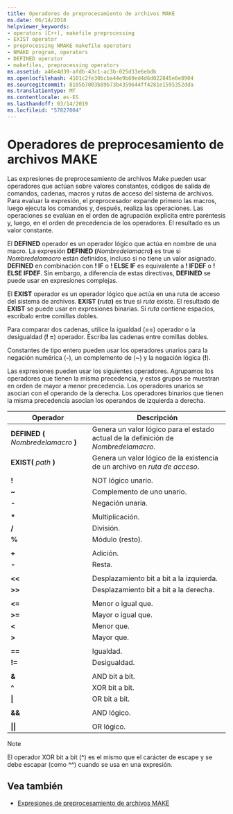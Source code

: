 ```yaml
---
title: Operadores de preprocesamiento de archivos MAKE
ms.date: 06/14/2018
helpviewer_keywords:
- operators [C++], makefile preprocessing
- EXIST operator
- preprocessing NMAKE makefile operators
- NMAKE program, operators
- DEFINED operator
- makefiles, preprocessing operators
ms.assetid: a46e4d39-afdb-43c1-ac3b-025d33e6ebdb
ms.openlocfilehash: 4101c2fe30bcba44e9b69ed4d6d022845e6e8904
ms.sourcegitcommit: 8105b7003b89b73b4359644ff4281e1595352dda
ms.translationtype: MT
ms.contentlocale: es-ES
ms.lasthandoff: 03/14/2019
ms.locfileid: "57827004"
---
```

# <a name="makefile-preprocessing-operators"></a>Operadores de preprocesamiento de archivos MAKE

Las expresiones de preprocesamiento de archivos Make pueden usar operadores que actúan sobre valores constantes, códigos de salida de comandos, cadenas, macros y rutas de acceso del sistema de archivos. Para evaluar la expresión, el preprocesador expande primero las macros, luego ejecuta los comandos y, después, realiza las operaciones. Las operaciones se evalúan en el orden de agrupación explícita entre paréntesis y, luego, en el orden de precedencia de los operadores. El resultado es un valor constante.

El **DEFINED** operador es un operador lógico que actúa en nombre de una macro. La expresión **DEFINED (**_Nombredelamacro_**)** es true si *Nombredelamacro* están definidos, incluso si no tiene un valor asignado. **DEFINED** en combinación con **! IF** o **! ELSE IF** es equivalente a **! IFDEF** o **! ELSE IFDEF**. Sin embargo, a diferencia de estas directivas, **DEFINED** se puede usar en expresiones complejas.

El **EXIST** operador es un operador lógico que actúa en una ruta de acceso del sistema de archivos. **EXIST (**_ruta_**)** es true si *ruta* existe. El resultado de **EXIST** se puede usar en expresiones binarias. Si *ruta* contiene espacios, escríbalo entre comillas dobles.

Para comparar dos cadenas, utilice la igualdad (**==**) operador o la desigualdad (**! =**) operador. Escriba las cadenas entre comillas dobles.

Constantes de tipo entero pueden usar los operadores unarios para la negación numérica (**-**), un complemento de (**~**) y la negación lógica (**!**).

Las expresiones pueden usar los siguientes operadores. Agrupamos los operadores que tienen la misma precedencia, y estos grupos se muestran en orden de mayor a menor precedencia. Los operadores unarios se asocian con el operando de la derecha. Los operadores binarios que tienen la misma precedencia asocian los operandos de izquierda a derecha.

|Operador|Descripción|
|--------------|-----------------|
|**DEFINED (** *Nombredelamacro* **)**|Genera un valor lógico para el estado actual de la definición de *Nombredelamacro*.|
|**EXIST(** *path* **)**|Genera un valor lógico de la existencia de un archivo en *ruta de acceso*.|
|||
|**\!**|NOT lógico unario.|
|**~**|Complemento de uno unario.|
|**-**|Negación unaria.|
|||
|**&#42;**|Multiplicación.|
|**/**|División.|
|**%**|Módulo (resto).|
|||
|**+**|Adición.|
|**-**|Resta.|
|||
|**\<\<**|Desplazamiento bit a bit a la izquierda.|
|**>>**|Desplazamiento bit a bit a la derecha.|
|||
|**\<=**|Menor o igual que.|
|**>=**|Mayor o igual que.|
|**\<**|Menor que.|
|**>**|Mayor que.|
|||
|**==**|Igualdad.|
|**\!=**|Desigualdad.|
|||
|**&**|AND bit a bit.|
|**^**|XOR bit a bit.|
|**&#124;**|OR bit a bit.|
|||
|**&&**|AND lógico.|
|||
|**&#124;&#124;**|OR lógico.|

> [!NOTE]
> El operador XOR bit a bit (**^**) es el mismo que el carácter de escape y se debe escapar (como **^^**) cuando se usa en una expresión.

## <a name="see-also"></a>Vea también

- [Expresiones de preprocesamiento de archivos MAKE](expressions-in-makefile-preprocessing.md)